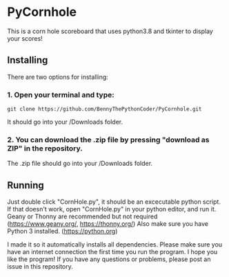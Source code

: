 # PyCornhole
This is a corn hole scoreboard that uses python3.8 and tkinter to display your scores!
## Installing
There are two options for installing:
### 1. Open your terminal and type:
```
git clone https://github.com/BennyThePythonCoder/PyCornhole.git
```
It should go into your /Downloads folder.

### 2. You can download the .zip file by pressing "download as ZIP" in the repository.
The .zip file should go into your /Downloads folder.

## Running
Just double click "CornHole.py", it should be an excecutable python script.
If that doesn't work, open "CornHole.py" in your python editor, and run it. Geany or Thonny are recommended but not required (https://www.geany.org/, https://thonny.org/) Also make sure you have Python 3 installed. (https://python.org)

I made it so it automatically installs all dependencies. Please make sure you have an internet connection the first time you run the program.
I hope you like the program! If you have any questions or problems, please post an issue in this repository.

